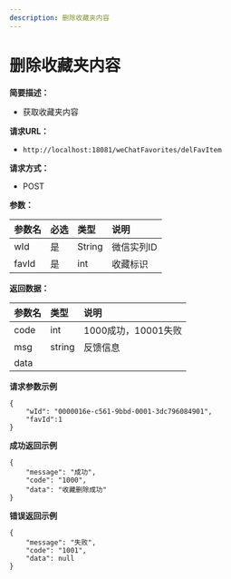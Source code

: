 ```yaml
---
description: 删除收藏夹内容
---
```


# 删除收藏夹内容

**简要描述：**

* 获取收藏夹内容

**请求URL：**

* `http://localhost:18081/weChatFavorites/delFavItem`

**请求方式：**

* POST

**参数：**

| 参数名 | 必选 | 类型 | 说明 |
| :--- | :--- | :--- | :--- |
| wId | 是 | String | 微信实列ID |
| favId | 是 | int | 收藏标识 |

**返回数据：**

| 参数名 | 类型 | 说明 |
| :--- | :--- | :--- |
| code | int | 1000成功，10001失败 |
| msg | string | 反馈信息 |
| data |  |  |

**请求参数示例**

```text
{
    "wId": "0000016e-c561-9bbd-0001-3dc796084901",
    "favId":1
}
```

**成功返回示例**

```text
{
    "message": "成功",
    "code": "1000",
    "data": "收藏删除成功"
}
```

**错误返回示例**

```text
{
    "message": "失败",
    "code": "1001",
    "data": null
}
```

